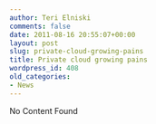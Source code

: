 ```yaml
---
author: Teri Elniski
comments: false
date: 2011-08-16 20:55:07+00:00
layout: post
slug: private-cloud-growing-pains
title: Private cloud growing pains
wordpress_id: 408
old_categories:
- News
---
```


No Content Found
